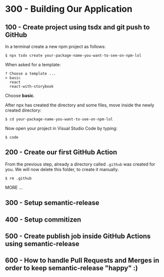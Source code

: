 # 300 - Building Our Application

## 100 - Create project using tsdx and git push to GitHub

In a terminal create a new npm project as follows:

```
$ npx tsdx create your-package-name-you-want-to-see-on-npm-lol
```

When asked for a template:

```
? Choose a template ...
> basic
  react
  react-with-storybook
```

Choose **basic**.

After npx has created the directory and some files, move inside the newly created directory:

```
$ cd your-package-name-you-want-to-see-on-npm-lol
```

Now open your project in Visual Studio Code by typing:

```
$ code
```

## 200 - Create our first GitHub Action


From the previous step, already a directory called ```.github``` was created for you. We will now delete this folder, to create it manually.

```
$ rm .github
```



MORE ...

## 300 - Setup semantic-release


## 400 - Setup commitizen


## 500 - Create publish job inside GitHub Actions using semantic-release


## 600 - How to handle Pull Requests and Merges in order to keep semantic-release "happy" :)


